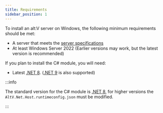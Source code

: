 ```yaml
---
title: Requirements
sidebar_position: 1
---
```


To install an alt:V server on Windows, the following minimum requirements should be met:
- A server that meets the [server specifications](../introduction.md#which-server-specifications-should-i-meet)
- At least Windows Server 2022 (Earlier versions may work, but the latest version is recommended)

If you plan to install the C# module, you will need:
- Latest [.NET 8](https://dotnet.microsoft.com/en-us/download/dotnet/8.0). ([.NET 9](https://dotnet.microsoft.com/en-us/download/dotnet/9.0) is also supported)

:::info

The standard version for the C# module is [.NET 8](https://dotnet.microsoft.com/en-us/download/dotnet/8.0), for higher versions the `AltV.Net.Host.runtimeconfig.json` must be modified.

:::